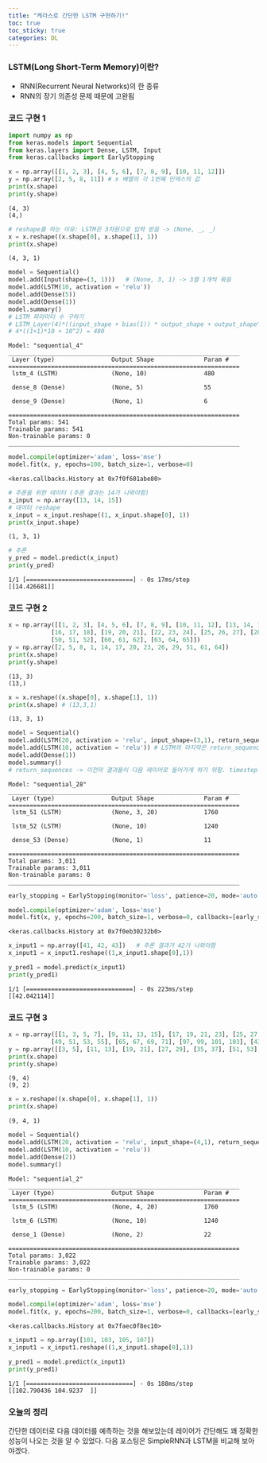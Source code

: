 ```yaml
---
title: "케라스로 간단한 LSTM 구현하기!"
toc: true
toc_sticky: true
categories: DL
---
```


### LSTM(Long Short-Term Memory)이란?
* RNN(Recurrent Neural Networks)의 한 종류
* RNN의 장기 의존성 문제 때문에 고완됨

### 코드 구현 1


```python
import numpy as np
from keras.models import Sequential
from keras.layers import Dense, LSTM, Input
from keras.callbacks import EarlyStopping
```



```python
x = np.array([[1, 2, 3], [4, 5, 6], [7, 8, 9], [10, 11, 12]])
y = np.array([2, 5, 8, 11]) # x 배열의 각 1번째 인덱스의 값
print(x.shape)
print(y.shape)
```

    (4, 3)
    (4,)



```python
# reshape를 하는 이유: LSTM은 3차원으로 입력 받음 -> (None, _, _)
x = x.reshape((x.shape[0], x.shape[1], 1))
print(x.shape)
```

    (4, 3, 1)



```python
model = Sequential()
model.add(Input(shape=(3, 1)))   # (None, 3, 1) -> 3열 1개씩 묶음
model.add(LSTM(10, activation = 'relu'))
model.add(Dense(5))
model.add(Dense(1))
model.summary()
# LSTM 파라미터 수 구하기
# LSTM_Layer(4)*((input_shape + bias(1)) * output_shape + output_shape^2)
# 4*((1+1)*10 + 10^2) = 480
```

    Model: "sequential_4"
    _________________________________________________________________
     Layer (type)                Output Shape              Param #   
    =================================================================
     lstm_4 (LSTM)               (None, 10)                480       
                                                                     
     dense_8 (Dense)             (None, 5)                 55        
                                                                     
     dense_9 (Dense)             (None, 1)                 6         
                                                                     
    =================================================================
    Total params: 541
    Trainable params: 541
    Non-trainable params: 0
    _________________________________________________________________



```python
model.compile(optimizer='adam', loss='mse')
model.fit(x, y, epochs=100, batch_size=1, verbose=0)
```

    <keras.callbacks.History at 0x7f0f601abe80>




```python
# 추론을 위한 데이터 (추론 결과는 14가 나와야함)
x_input = np.array([13, 14, 15])
# 데이터 reshape
x_input = x_input.reshape((1, x_input.shape[0], 1))
print(x_input.shape)
```

    (1, 3, 1)



```python
# 추론
y_pred = model.predict(x_input)
print(y_pred)
```

    1/1 [==============================] - 0s 17ms/step
    [[14.426681]]


### 코드 구현 2


```python
x = np.array([[1, 2, 3], [4, 5, 6], [7, 8, 9], [10, 11, 12], [13, 14, 15],
            [16, 17, 18], [19, 20, 21], [22, 23, 24], [25, 26, 27], [28, 29, 30],
            [50, 51, 52], [60, 61, 62], [63, 64, 65]])
y = np.array([2, 5, 8, 1, 14, 17, 20, 23, 26, 29, 51, 61, 64])
print(x.shape)
print(y.shape)
```

    (13, 3)
    (13,)



```python
x = x.reshape((x.shape[0], x.shape[1], 1))
print(x.shape) # (13,3,1)
```

    (13, 3, 1)



```python
model = Sequential()
model.add(LSTM(20, activation = 'relu', input_shape=(3,1), return_sequences=True))
model.add(LSTM(10, activation = 'relu')) # LSTM의 마지막은 return_sequence=False
model.add(Dense(1))
model.summary()
# return_sequences -> 이전의 결과들이 다음 레이어로 들어가게 하기 위함. timestep(4)만큼 추가
```

    Model: "sequential_28"
    _________________________________________________________________
     Layer (type)                Output Shape              Param #   
    =================================================================
     lstm_51 (LSTM)              (None, 3, 20)             1760      
                                                                     
     lstm_52 (LSTM)              (None, 10)                1240      
                                                                     
     dense_53 (Dense)            (None, 1)                 11        
                                                                     
    =================================================================
    Total params: 3,011
    Trainable params: 3,011
    Non-trainable params: 0
    _________________________________________________________________



```python
early_stopping = EarlyStopping(monitor='loss', patience=20, mode='auto')

model.compile(optimizer='adam', loss='mse')
model.fit(x, y, epochs=200, batch_size=1, verbose=0, callbacks=[early_stopping])
```

    <keras.callbacks.History at 0x7f0eb30232b0>




```python
x_input1 = np.array([41, 42, 43])   # 추론 결과가 42가 나와야함
x_input1 = x_input1.reshape((1,x_input1.shape[0],1))
```


```python
y_pred1 = model.predict(x_input1)
print(y_pred1)
```

    1/1 [==============================] - 0s 223ms/step
    [[42.042114]]


### 코드 구현 3


```python
x = np.array([[1, 3, 5, 7], [9, 11, 13, 15], [17, 19, 21, 23], [25, 27, 29, 31], [33, 35, 37, 39],
            [49, 51, 53, 55], [65, 67, 69, 71], [97, 99, 101, 103], [43, 45, 47, 49]])
y = np.array([[3, 5], [11, 13], [19, 21], [27, 29], [35, 37], [51, 53], [67, 69], [99, 101], [45, 47]])
print(x.shape)
print(y.shape)
```

    (9, 4)
    (9, 2)



```python
x = x.reshape((x.shape[0], x.shape[1], 1))
print(x.shape)
```

    (9, 4, 1)



```python
model = Sequential()
model.add(LSTM(20, activation = 'relu', input_shape=(4,1), return_sequences=True))
model.add(LSTM(10, activation = 'relu'))
model.add(Dense(2))
model.summary()
```

    Model: "sequential_2"
    _________________________________________________________________
     Layer (type)                Output Shape              Param #   
    =================================================================
     lstm_5 (LSTM)               (None, 4, 20)             1760      
                                                                     
     lstm_6 (LSTM)               (None, 10)                1240      
                                                                     
     dense_1 (Dense)             (None, 2)                 22        
                                                                     
    =================================================================
    Total params: 3,022
    Trainable params: 3,022
    Non-trainable params: 0
    _________________________________________________________________



```python
early_stopping = EarlyStopping(monitor='loss', patience=20, mode='auto')

model.compile(optimizer='adam', loss='mse')
model.fit(x, y, epochs=200, batch_size=1, verbose=0, callbacks=[early_stopping])
```

    <keras.callbacks.History at 0x7faec0f8ec10>




```python
x_input1 = np.array([101, 103, 105, 107])
x_input1 = x_input1.reshape((1,x_input1.shape[0],1))
```


```python
y_pred1 = model.predict(x_input1)
print(y_pred1)
```

    1/1 [==============================] - 0s 188ms/step
    [[102.790436 104.9237  ]]


### 오늘의 정리
간단한 데이터로 다음 데이터를 예측하는 것을 해보았는데 레이어가 간단해도 꽤 정확한 성능이 나오는 것을 알 수 있었다. 다음 포스팅은 SimpleRNN과 LSTM을 비교해 보아야겠다.
